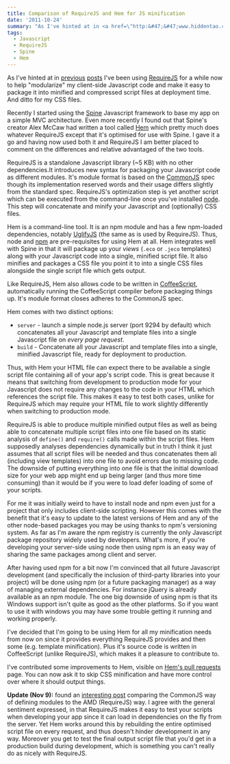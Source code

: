 ```yaml
---
title: Comparison of RequireJS and Hem for JS minification
date: '2011-10-24'
summary: "As I've hinted at in <a href=\"http:&#47;&#47;www.hiddentao.com&#47;archives&#47;2011&#47;08&#47;17&#47;notes-on-using-requirejs-with-backbone-andor-spine&#47;\" title=\"Notes on using RequireJS with Backbone and&#47;or Spine\">previous posts<&#47;a> I've been using [RequireJS](http:&#47;&#47;requirejs.org&#47;) for a while now to help \"modularize\" my client-side Javascript code and make it easy to package it into minified and compressed script files at deployment time. And ditto for my CSS files.\r\n\r\nRecently I started using the [Spine](http:&#47;&#47;spinejs.com&#47;) Javascript framework to base my app on a simple MVC architecture. Even more recently I found out that Spine's creator Alex McCaw had written a tool called [Hem](https:&#47;&#47;github.com&#47;maccman&#47;hem) which pretty much does whatever RequireJS except that it's optimised for use with Spine. I gave it a go and having now used both it and RequireJS I am better placed to comment on the differences and relative advantaged of the two tools.\r\n"
tags:
  - Javascript
  - RequireJS
  - Spine
  - Hem
---
```

As I've hinted at in [previous](/archives/2011/08/17/notes-on-using-requirejs-with-backbone-andor-spine/ "Notes on using RequireJS with Backbone and/or Spine") [posts](/archives/2011/08/17/notes-on-using-requirejs-with-backbone-andor-spine/ "Notes on using RequireJS with Backbone and/or Spine") I've been using [RequireJS](http://requirejs.org/) for a while now to help "modularize" my client-side Javascript code and make it easy to package it into minified and compressed script files at deployment time. And ditto for my CSS files.


Recently I started using the [Spine](http://spinejs.com/) Javascript framework to base my app on a simple MVC architecture. Even more recently I found out that Spine's creator Alex McCaw had written a tool called [Hem](https://github.com/maccman/hem) which pretty much does whatever RequireJS except that it's optimised for use with Spine. I gave it a go and having now used both it and RequireJS I am better placed to comment on the differences and relative advantaged of the two tools.

RequireJS is a standalone Javascript library (~5 KB) with no other dependencies.It introduces new syntax for packaging your Javascript code as different modules. It's module format is based on the [CommonJS](http://www.commonjs.org/) spec though its implementation reserved words and their usage differs slightly from the standard spec. RequireJS's optimization step is yet another script which can be executed from the command-line once you've installed [node](http://nodejs.org/). This step will concatenate and minify your Javascript and (optionally) CSS files.

Hem is a command-line tool. It is an npm module and has a few npm-loaded dependencies, notably [UglifyJS](https://github.com/mishoo/UglifyJS) (the same as is used by RequireJS). Thus, node and [npm](http://npmjs.org/) are pre-requisites for using Hem at all. Hem integrates well with Spine in that it will package up your *views* (`.eco` or `.jeco` templates) along with your Javascript code into a single, minified script file. It also minifies and packages a CSS file you point it to into a single CSS files alongside the single script file which gets output.

Like RequireJS, Hem also allows code to be written in [CoffeeScript](http://jashkenas.github.com/coffee-script/), automatically running the CoffeeScript compiler before packaging things up. It's module format closes adheres to the CommonJS spec.

Hem comes with two distinct options:

* `server` - launch a simple node.js server (port 9294 by default) which concatenates all your Javascript and template files into a single Javascript file on *every page request*.
* `build` - Concatenate all your Javascript and template files into a single, minified Javascript file, ready for deployment to production.

Thus, with Hem your HTML file can expect there to be available a single script file containing all of your app's script code. This is great because it means that switching from development to production mode for your Javascript does not require any changes to the code in your HTML which references the script file. This makes it easy to test both cases, unlike for RequireJS which may require your HTML file to work slightly differently when switching to production mode.

RequireJS is able to produce multiple minified output files as well as being able to concatenate multiple script files into one file based on its static analysis of `define()` and `require()` calls made within the script files. Hem supposedly analyses dependencies dynamically but in truth I think it just assumes that all script files will be needed and thus concatenates them all (including view templates) into one file to avoid errors due to missing code. The downside of putting everything into one file is that the initial download size for your web app might end up being larger (and thus more time consuming) than it would be if you were to load defer loading of some of your scripts.

For me it was initially weird to have to install node and npm even just for a project that only includes client-side scripting. However this comes with the benefit that it's easy to update to the latest versions of Hem and any of the other node-based packages you may be using thanks to npm's versioning system. As far as I'm aware the npm registry is currently the only Javascript package repository widely used by developers. What's more, if you're developing your server-side using node then using npm is an easy way of sharing the same packages among client and server.

After having used npm for a bit now I'm convinced that all future Javascript development (and specifically the inclusion of third-party libraries into your project) will be done using npm (or a future packaging manager) as a way of managing external dependencies. For instance jQuery is already available as an npm module. The one big downside of using npm is that its Windows support isn't quite as good as the other platforms. So if you want to use it with windows you may have some trouble getting it running and working properly.

I've decided that I'm going to be using Hem for all my minification needs from now on since it provides everything RequireJS provides and then some (e.g. template minification). Plus it's source code is written in CoffeeScript (unlike RequireJS), which makes it a pleasure to contribute to.

I've contributed some improvements to Hem, visible on [Hem's pull requests](https://github.com/maccman/hem/pulls) page. You can now ask it to skip CSS minification and have more control over where it should output things.

**Update (Nov 9):** found an [interesting post](http://blog.millermedeiros.com/2011/09/amd-is-better-for-the-web-than-commonjs-modules/) comparing the CommonJS way of defining modules to the AMD (RequireJS) way. I agree with the general sentiment expressed, in that RequireJS makes it easy to test your scripts when developing your app since it can load in dependencies on the fly from the server. Yet Hem works around this by rebuilding the entire optimised script file on every request, and thus doesn't hinder development in any way. Moreover you get to test the final output script file that you'd get in a production build during development, which is something you can't really do as nicely with RequireJS.
